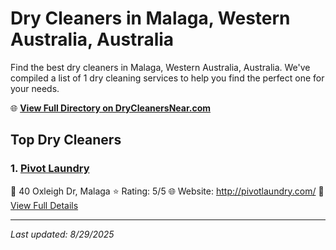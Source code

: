 # Dry Cleaners in Malaga, Western Australia, Australia

Find the best dry cleaners in Malaga, Western Australia, Australia. We've compiled a list of 1 dry cleaning services to help you find the perfect one for your needs.

🌐 **[View Full Directory on DryCleanersNear.com](https://drycleanersnear.com/city/Australia/Western%20Australia/Malaga)**

## Top Dry Cleaners

### 1. [Pivot Laundry](https://drycleanersnear.com/dryCleaner/68ad16961d9ee695c92531d6/pivot-laundry)
📍 40 Oxleigh Dr, Malaga
⭐ Rating: 5/5
🌐 Website: http://pivotlaundry.com/
🔗 [View Full Details](https://drycleanersnear.com/dryCleaner/68ad16961d9ee695c92531d6/pivot-laundry)


---

*Last updated: 8/29/2025*
